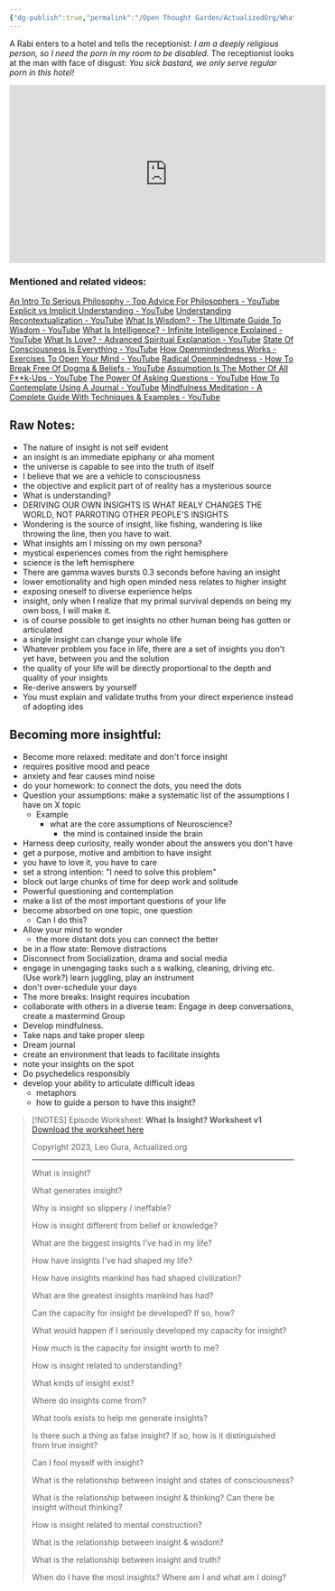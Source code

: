 ```yaml
---
{"dg-publish":true,"permalink":"/Open Thought Garden/ActualizedOrg/What Is Insight - How To Become More Insightful/"}
---
```



A Rabi enters to a hotel and tells the receptionist:
	*I am a deeply religious person, so I need the porn in my room to be disabled.*
The receptionist looks at the man with face of disgust:
	*You sick bastard, we only serve regular porn in this hotel!*

<iframe width="560" height="315" src="https://www.youtube.com/embed/7rQWWfHsgTU" title="YouTube video player" frameborder="0" allow="accelerometer; autoplay; clipboard-write; encrypted-media; gyroscope; picture-in-picture; web-share" allowfullscreen></iframe>

### Mentioned and related videos:
[An Intro To Serious Philosophy - Top Advice For Philosophers - YouTube](https://www.youtube.com/watch?v=InmNW96qcUk&t=5704s&pp=ygUtYWN0dWFsaXplZC5vcmcgQW4gSW50cm8gdG8gc2VyaW91cyBQaGlsb3NvcGh5) 
[Explicit vs Implicit Understanding - YouTube](https://www.youtube.com/watch?v=Y9d0tOpL8ZU&pp=ygUxYWN0dWFsaXplZC5vcmcgSW1wbGljaXQgdnMgRXhwbGljaXQgdW5kZXJzdGFuZGluZw%3D%3D) 
[Understanding Recontextualization - YouTube](https://www.youtube.com/watch?v=eR-1lvp82zY&t=6s&pp=ygUwYWN0dWFsaXplZC5vcmcgVW5kZXJzdGFuZGluZyBSZWNvbnRleHR1YWxpemF0aW9u) 
[What Is Wisdom? - The Ultimate Guide To Wisdom - YouTube](https://www.youtube.com/watch?v=FgS4l1heQTc&t=63s&pp=ygUdYWN0dWFsaXplZC5vcmcgd2hhdCBpcyB3aXNkb20%3D) 
[What Is Intelligence? - Infinite Intelligence Explained - YouTube](https://www.youtube.com/watch?v=bQSUu2CRRBE&t=91s&pp=ygUiYWN0dWFsaXplZC5vcmcgd2hhdCBpc2ludGVsbGlnZW5jZQ%3D%3D) 
[What Is Love? - Advanced Spiritual Explanation - YouTube](https://www.youtube.com/watch?v=XdbcsRxDQvM&t=38s&pp=ygUbYWN0dWFsaXplZC5vcmcgd2hhdCBpcyBsb3Zl) 
[State Of Consciousness Is Everything - YouTube](https://www.youtube.com/watch?v=2u5M6tDc5TE&t=262s&pp=ygU0YWN0dWFsaXplZC5vcmcgRXZlcnl0aGluZyBpcyBhIGZlYXQgb2YgY29uc2Npb3VzbmVzcw%3D%3D) 
[How Openmindedness Works - Exercises To Open Your Mind - YouTube](https://www.youtube.com/watch?v=cNTmVAZIUB0&t=989s&pp=ygUmYWN0dWFsaXplZC5vcmcgcmFkaWNhbCBvcGVuIE1pbmRlZG5lc3M%3D) 
[Radical Openmindedness - How To Break Free Of Dogma & Beliefs - YouTube](https://www.youtube.com/watch?v=jTK3kO0MopM&t=1s&pp=ygUmYWN0dWFsaXplZC5vcmcgcmFkaWNhbCBvcGVuIE1pbmRlZG5lc3M%3D) 
[Assumption Is The Mother Of All F\*\*k-Ups - YouTube](https://www.youtube.com/watch?v=hPOr4HU_IhY&t=2332s&pp=ygU3YWN0dWFsaXplZC5vcmcgQXNzdW1wdGlvbiBpcyB0aGUgbW90aGVyIG9mIGFsbCBGdWNrLXVwcw%3D%3D) 
[The Power Of Asking Questions - YouTube](https://www.youtube.com/watch?v=42kY07F5pTs&t=548s&pp=ygUsYWN0dWFsaXplZC5vcmcgdGhlIHBvd2VyIG9mIGFza2luZyBxdWVzdGlvbnM%3D) 
[How To Contemplate Using A Journal - YouTube](https://www.youtube.com/watch?v=PineU9ZZvSc&t=294s&pp=ygUhYWN0dWFsaXplZC5vcmcgaG93IHRvIGNvbnRlbXBsYXRl) 
[Mindfulness Meditation - A Complete Guide With Techniques & Examples - YouTube](https://www.youtube.com/watch?v=wPUWdhHDKS4&pp=ygUlYWN0dWFsaXplZC5vcmcgTWluZGZ1bG5lc3MgbWVkaXRhdGlvbg%3D%3D) 



## Raw Notes:
- The nature of insight is not self evident
- an insight is an immediate epiphany or aha moment
- the universe is capable to see into the truth of itself
- I believe that we are a vehicle to consciousness
- the objective and explicit part of of reality has a mysterious source
- What is understanding?
- DERIVING OUR OWN INSIGHTS IS WHAT REALY CHANGES THE WORLD, NOT PARROTING OTHER PEOPLE'S INSIGHTS
- Wondering is the source of insight, like fishing, wandering is like throwing the line, then you have to wait.
- What insights am I missing on my own persona?
- mystical experiences comes from the right hemisphere
- science is the left hemisphere
- There are gamma waves bursts 0.3 seconds before having an insight
- lower emotionality and high open minded ness relates to higher insight
- exposing oneself to diverse experience helps
- insight, only when I realize that my primal survival depends on being my own boss, I will make it.
- is of course possible to get insights no other human being has gotten or articulated
- a single insight can change your whole life
- Whatever problem you face in life, there are a set of insights you don't yet have, between you and the solution
- the quality of your life will be directly proportional to the depth and quality of your insights
- Re-derive answers by yourself
- You must explain and validate truths from your direct experience instead of adopting ides 


## Becoming more insightful:
- Become more relaxed: meditate and don't force insight
- requires positive mood and peace
- anxiety and fear causes mind noise
- do your homework: to connect the dots, you need the dots
- Question your assumptions: make a systematic list of the assumptions I have on X topic
	- Example
		- what are the core assumptions of Neuroscience?
			- the mind is contained inside the brain
- Harness deep curiosity, really wonder about the answers you don't have
- get a purpose, motive and ambition to have insight
- you have to love it, you have to care
- set a strong intention: "I need to solve this problem"
- block out large chunks of time for deep work and solitude
- Powerful questioning and contemplation
- make a list of the most important questions of your life
- become absorbed on one topic, one question
	- Can I do this?
- Allow your mind to wonder
	- the more distant dots you can connect the better
- be in a flow state: Remove distractions
- Disconnect from Socialization, drama and social media
- engage in unengaging tasks such a s walking, cleaning, driving etc. (Use work?) learn juggling, play an instrument
- don't over-schedule your days
- The more breaks: Insight requires incubation
- collaborate with others in a diverse team: Engage in deep conversations, create a mastermind Group
- Develop mindfulness.
- Take naps and take proper sleep
- Dream journal
- create an environment that leads to facilitate insights
- note your insights on the spot
- Do psychedelics responsibly
- develop your ability to articulate difficult ideas
	- metaphors
	- how to guide a person to have this insight?



>[!NOTES] Episode Worksheet:
>**What Is Insight? Worksheet v1** [Download the worksheet here](https://www.actualized.org/downloads/what-is-insight-worksheet.pdf)
>
>Copyright 2023, Leo Gura, Actualized.org
>
>- - - - - - - - - - - - - - - - - - - - - - - - - - - - - - - - - - - - - - - - - -
>
>What is insight?
>
>What generates insight?
>
>Why is insight so slippery / ineffable?
>
>How is insight different from belief or knowledge?
>
>What are the biggest insights I’ve had in my life?
>
>How have insights I’ve had shaped my life?
>
>How have insights mankind has had shaped civilization?
>
>What are the greatest insights mankind has had?
>
>Can the capacity for insight be developed? If so, how?
>
>What would happen if I seriously developed my capacity for insight?
>
>How much is the capacity for insight worth to me?
>
>How is insight related to understanding?
>
>What kinds of insight exist?
>
>Where do insights come from?
>
>What tools exists to help me generate insights?
>
>Is there such a thing as false insight? If so, how is it distinguished from true insight?
>
>Can I fool myself with insight?
>
>What is the relationship between insight and states of consciousness?
>
>What is the relationship between insight & thinking? Can there be insight without thinking?
>
>How is insight related to mental construction?
>
>What is the relationship between insight & wisdom?
>
>What is the relationship between insight and truth?
>
>When do I have the most insights? Where am I and what am I doing?
